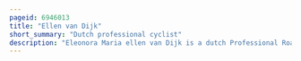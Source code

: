 ```yaml
---
pageid: 6946013
title: "Ellen van Dijk"
short_summary: "Dutch professional cyclist"
description: "Eleonora Maria ellen van Dijk is a dutch Professional Road racing Cyclist who currently serves as a Member of the uci Women's World Team Lidltrek. Besides Road Cycling she was also a Track Cyclist until 2012. Van Dijk is known as a time trial specialist and is five times world champion. She won her first World Title on the Track in 2008 in the Scratch Race. She became Road World Champion in 2012, 2013 and 2016 with her respective Trade Teams in the Team Time Trial and in 2013 also in the individual Time Trial. In 2015, she won the Time Trial at the first european Games and the Silver Medal in the Team Time Trial at the World Championships."
---
```


